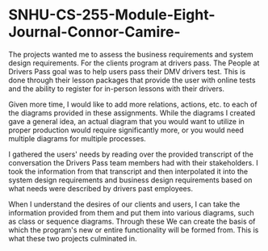 # SNHU-CS-255-Module-Eight-Journal-Connor-Camire-

The projects wanted me to assess the business requirements and system design requirements. For the clients program at drivers pass. The People at Drivers Pass goal was to help users pass their DMV drivers test. This is done through their lesson packages that provide the user with online tests and the ability to register for in-person lessons with their drivers.

Given more time, I would like to add more relations, actions, etc. to each of the diagrams provided in these assignments. While the diagrams I created gave a general idea, an actual diagram that you would want to utilize in proper production would require significantly more, or you would need multiple diagrams for multiple processes.

I gathered the users' needs by reading over the provided transcript of the conversation the Drivers Pass team members had with their stakeholders. I took the information from that transcript and then interpolated it into the system design requirements and business design requirements based on what needs were described by drivers past employees.

When I understand the desires of our clients and users, I can take the information provided from them and put them into various diagrams, such as class or sequence diagrams. Through these We can create the basis of which the program's new or entire functionality will be formed from. This is what these two projects culminated in.
